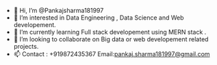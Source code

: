 - 👋 Hi, I’m @Pankajsharma181997
- 👀 I’m interested in Data Engineering , Data Science and Web developement.
- 🌱 I’m currently learning Full stack developement using MERN stack .
- 💞️ I’m looking to collaborate on Big data or web developement related projects.
- 📫 Contact : +919872435367  Email:pankaj.sharma181997@gmail.com
